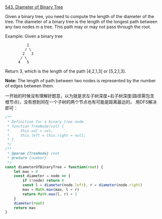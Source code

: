 [543. Diameter of Binary Tree](https://leetcode.com/problems/diameter-of-binary-tree/#/description)

Given a binary tree, you need to compute the length of the diameter of the tree. The diameter of a binary tree is the length of the longest path between any two nodes in a tree. This path may or may not pass through the root.

Example:
Given a binary tree 
```
          1
         / \
        2   3
       / \     
      4   5 
```   
Return 3, which is the length of the path [4,2,1,3] or [5,2,1,3].

**Note:** The length of path between two nodes is represented by the number of edges between them.


一开始的时候没有理解好题意，以为就是求左子树深度+右子树深度(路径需包含根节点)，没有想到同在一个子树的两个节点也有可能是距离最远的。
用DFS解决即可：
```js
/**
 * Definition for a binary tree node.
 * function TreeNode(val) {
 *     this.val = val;
 *     this.left = this.right = null;
 * }
 */
/**
 * @param {TreeNode} root
 * @return {number}
 */
const diameterOfBinaryTree = function(root) {
    let max = 0
    const diameter = node => {
        if (!node) return 0
        const l = diameter(node.left), r = diameter(node.right)
        max = Math.max(max, l + r)
        return Math.max(l, r) + 1
    }
    diameter(root)
    return max
}
```